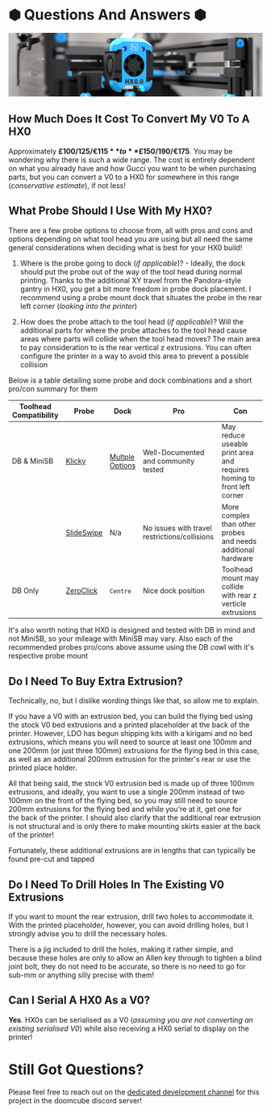 # &#x2B22; Questions And Answers &#x2B22;
![Hex-Zero_Banner_Image](https://github.com/Alexander-T-Moss/Hex-Zero/blob/main/Images/Renders/Hex-Zero_Render_Toolhead_Banner.png)


## How Much Does It Cost To Convert My V0 To A HX0
Approximately **£100/$125/€115** to **£150/$190/€175**. You may be wondering why there is such a wide range. The cost is entirely dependent on what you already have and how Gucci you want to be when purchasing parts, but you can convert a V0 to a HX0 for somewhere in this range (_conservative estimate_), if not less!

## What Probe Should I Use With My HX0?
There are a few probe options to choose from, all with pros and cons and options depending on what tool head you are using but all need the same general considerations when deciding what is best for your HX0 build!

1. Where is the probe going to dock (_if applicable_)? - Ideally, the dock should put the probe out of the way of the tool head during normal printing. Thanks to the additional XY travel from the Pandora-style gantry in HX0, you get a bit more freedom in probe dock placement. I recommend using a probe mount dock that situates the probe in the rear left corner (_looking into the printer_)

2. How does the probe attach to the tool head (_if applicable_)? Will the additional parts for where the probe attaches to the tool head cause areas where parts will collide when the tool head moves? The main area to pay consideration to is the rear vertical z extrusions. You can often configure the printer in a way to avoid this area to prevent a possible collision

Below is a table detailing some probe and dock combinations and a short pro/con summary for them

| Toolhead Compatibility | Probe | Dock | Pro | Con |
| --- | --- | --- | --- | --- |
| DB & MiniSB | [Klicky]() | [Multple Options](https://github.com/jlas1/Klicky-Probe/tree/main/Printers/Voron/v0#probe-dock-mounts-1) | Well-Documented and community tested | May reduce useable print area and requires homing to front left corner |
|  | [SlideSwipe](https://github.com/chestwood96/SlideSwipe) | N/a | No issues with travel restrictions/collisions | More complex than other probes and needs additional hardware |
| DB Only | [ZeroClick](https://github.com/zruncho3d/ZeroClick?tab=readme-ov-file) | `Centre` | Nice dock position | Toolhead mount may collide with rear z verticle extrusions |

It's also worth noting that HX0 is designed and tested with DB in mind and not MiniSB, so your mileage with MiniSB may vary. Also each of the recommended probes pro/cons above assume using the DB cowl with it's respective probe mount

## Do I Need To Buy Extra Extrusion?
Technically, no, but I dislike wording things like that, so allow me to explain. 

If you have a V0 with an extrusion bed, you can build the flying bed using the stock V0 bed extrusions and a printed placeholder at the back of the printer. However, LDO has begun shipping kits with a kirigami and no bed extrusions, which means you will need to source at least one 100mm and one 200mm (or just three 100mm) extrusions for the flying bed in this case, as well as an additional 200mm extrusion for the printer's rear or use the printed place holder.

All that being said, the stock V0 extrusion bed is made up of three 100mm extrusions, and ideally, you want to use a single 200mm instead of two 100mm on the front of the flying bed, so you may still need to source 200mm extrusions for the flying bed and while you're at it, get one for the back of the printer. I should also clarify that the additional rear extrusion is not structural and is only there to make mounting skirts easier at the back of the printer!

Fortunately, these additional extrusions are in lengths that can typically be found pre-cut and tapped

## Do I Need To Drill Holes In The Existing V0 Extrusions
If you want to mount the rear extrusion, drill two holes to accommodate it. With the printed placeholder, however, you can avoid drilling holes, but I strongly advise you to drill the necessary holes.

There is a jig included to drill the holes, making it rather simple, and because these holes are only to allow an Allen key through to tighten a blind joint bolt, they do not need to be accurate, so there is no need to go for sub-mm or anything silly precise with them!

## Can I Serial A HX0 As a V0?
**Yes**. HX0s can be serialised as a V0 (_assuming you are not converting an existing serialised V0_) while also receiving a HX0 serial to display on the printer!

# Still Got Questions?

Please feel free to reach out on the [dedicated development channel](https://discord.com/channels/825469421346226226/1220161815455989800) for this project in the doomcube discord server!
